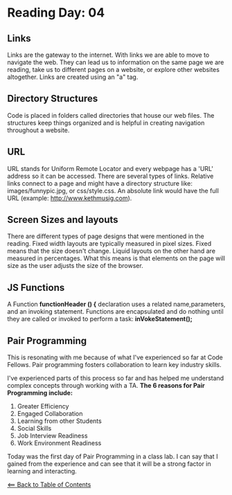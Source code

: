 # Reading Day: 04

## Links
Links are the gateway to the internet. With links we are able to move to navigate the web. They can lead us to information on the same page we are reading, take us to different pages on a website, or explore other websites altogether. Links are created using an "a" tag.


## Directory Structures
Code is placed in folders called directories that house our web files. The structures keep things organized and is helpful in creating navigation throughout a website. 

## URL
URL stands for Uniform Remote Locator and every webpage has a 'URL' address so it can be accessed. There are several types of links. Relative links connect to a page and might have a directory structure like: images/funnypic.jpg, or css/style.css. An absolute link would have the full URL (example: http://www.kethmusig.com).

## Screen Sizes and layouts
There are different types of page designs that were mentioned in the reading. Fixed width layouts are typically measured in pixel sizes. Fixed means that the size doesn't change. Liquid layouts on the other hand are measured in percentages. What this means is that elements on the page will size as the user adjusts the size of the browser.

## JS Functions
A Function **functionHeader () {** declaration  uses a related name,parameters, and an invoking statement.
Functions are encapsulated and do nothing until they are called or invoked to perform a task: **inVokeStatement();**

## Pair Programming
This is resonating with me because of what I've experienced so far at Code Fellows.
Pair programming fosters collaboration to learn key industry skills.

I've experienced parts of this process so far and has helped me understand complex concepts through working with a TA.
**The 6 reasons for Pair Programming include:**
1. Greater Efficiency
1. Engaged Collaboration
1. Learning from other Students
1. Social Skills
1. Job Interview Readiness
1. Work Environment Readiness

Today was the first day of Pair Programming in a class lab. I can say that I gained from the experience and can see that it will be a strong factor in learning and interacting.

[<== Back to Table of Contents](index.md)